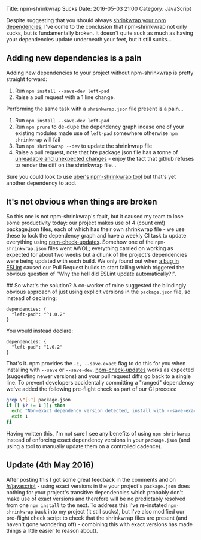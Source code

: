 Title: npm-shrinkwrap Sucks
Date: 2016-05-03 21:00
Category: JavaScript

Despite suggesting that you should always [shrinkwrap your npm dependencies](/2016/shrinkwrap-your-npm-dependencies), I've come to the conclusion that npm-shrinkwrap not only sucks, but is fundamentally broken.  It doesn't quite suck as much as having your dependencies update underneath your feet, but it still sucks...

## Adding new dependencies is a pain
Adding new dependencies to your project without npm-shrinkwrap is pretty straight forward:

1. Run `npm install --save-dev left-pad`
2. Raise a pull request with a 1 line change.

Performing the same task with a `shrinkwrap.json` file present is a pain...

1. Run `npm install --save-dev left-pad`
2. Run `npm prune` to de-dupe the dependency graph incase one of your existing modules made use of `left-pad` somewhere otherwise `npm shrinkwrap` will fail
3. Run `npm shrinkwrap --dev` to update the shrinkwrap file
4. Raise a pull request, note that hte package.json file has a tonne of [unreadable and unexpected changes](https://github.com/npm/npm/issues/3581) - enjoy the fact that github refuses to render the diff on the shrinkwrap file...

Sure you could look to use [uber's npm-shrinkwrap tool](https://github.com/uber/npm-shrinkwrap#motivation) but that's yet another dependency to add.

## It's not obvious when things are broken
So this one is not npm-shrinkwrap's fault, but it caused my team to lose some productivity today: our project makes use of 4 (count em!) package.json files, each of which has their own shrinkwrap file - we use these to lock the dependency graph and have a weekly CI task to update everything using [npm-check-updates](https://www.npmjs.com/package/npm-check-updates).  Somehow one of the `npm-shrinkwrap.json` files went AWOL; everything carried on working as expected for about two weeks but a chunk of the project's dependencies were being updated with each build.  We only found out when [a bug in ESLint](https://github.com/eslint/eslint/issues/6015) caused our Pull Request builds to start failing which triggered the obvious question of "Why the hell did ESLint update automatically?!".

## So what's the solution?
A co-worker of mine suggested the blindingly obvious approach of just using explicit versions in the `package.json` file, so instead of declaring:

```
dependencies: {
  "left-pad": "^1.0.2"
}
```

You would instead declare:

```
dependencies: {
  "left-pad": "1.0.2"
}
```

That's it.  npm provides the `-E, --save-exact` flag to do this for you when installing with `--save` or `--save-dev`.  [npm-check-updates](https://www.npmjs.com/package/npm-check-updates) works as expected (suggesting newer versions) and your pull request diffs go back to a single line.  To prevent developers accidentally committing a "ranged" dependency we've added the following pre-flight check as part of our CI process:

```sh
grep \"[~^] package.json
if [[ $? != 1 ]]; then
  echo "Non-exact dependency version detected, install with --save-exact"
  exit 1
fi
```

Having written this, I'm not sure I see any benefits of using `npm shrinkwrap` instead of enforcing exact dependency versions in your `package.json` (and using a tool to manually update them on a controlled cadence).

## Update (4th May 2016)
After posting this I got some great feedback in the comments and on [/r/javascript](https://www.reddit.com/r/javascript/comments/4hqdld/npmshrinkwrap_sucks/) - using exact versions in the your project's `package.json` does nothing for your project's transitive dependencies which probably don't make use of exact versions and therefore will be no predictably resolved from one `npm install` to the next.  To address this I've re-instated `npm-shrinkwrap` back into my project (it still sucks), but I've also modified our pre-flight check script to check that the shrinkwrap files are present (and haven't gone wondering off) - combining this with exact versions has made things a little easier to reason about).
